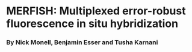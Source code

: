 # MERFISH: Multiplexed error-robust fluorescence in situ hybridization
### By Nick Monell, Benjamin Esser and Tusha Karnani
